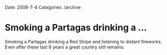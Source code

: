 Date: 2008-7-4
Categories: /archive

# Smoking a Partagas drinking a ...

Smoking a Partagas drinking a Red Stripe and listening to distant fireworks. Even after these last 8 years a great country still remains.
